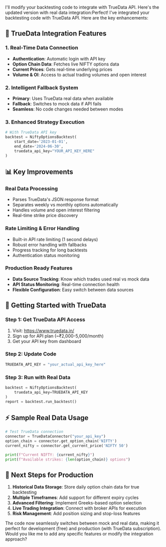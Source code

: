 I'll modify your backtesting code to integrate with TrueData API. Here's the updated version with real data integration:Perfect! I've integrated your backtesting code with TrueData API. Here are the key enhancements:

## 🔗 **TrueData Integration Features**

### **1. Real-Time Data Connection**
- **Authentication**: Automatic login with API key
- **Option Chain Data**: Fetches live NIFTY options data
- **Current Prices**: Gets real-time underlying prices
- **Volume & OI**: Access to actual trading volumes and open interest

### **2. Intelligent Fallback System**
- **Primary**: Uses TrueData real data when available
- **Fallback**: Switches to mock data if API fails
- **Seamless**: No code changes needed between modes

### **3. Enhanced Strategy Execution**
```python
# With TrueData API key
backtest = NiftyOptionsBacktest(
    start_date='2023-01-01',
    end_date='2024-06-30',
    truedata_api_key="YOUR_API_KEY_HERE"
)
```

## 📊 **Key Improvements**

### **Real Data Processing**
- Parses TrueData's JSON response format
- Separates weekly vs monthly options automatically
- Handles volume and open interest filtering
- Real-time strike price discovery

### **Rate Limiting & Error Handling**
- Built-in API rate limiting (1 second delays)
- Robust error handling with fallbacks
- Progress tracking for long backtests
- Authentication status monitoring

### **Production Ready Features**
- **Data Source Tracking**: Know which trades used real vs mock data
- **API Status Monitoring**: Real-time connection health
- **Flexible Configuration**: Easy switch between data sources

## 🚀 **Getting Started with TrueData**

### **Step 1: Get TrueData API Access**
1. Visit: https://www.truedata.in/
2. Sign up for API plan (~₹2,000-5,000/month)
3. Get your API key from dashboard

### **Step 2: Update Code**
```python
TRUEDATA_API_KEY = "your_actual_api_key_here"
```

### **Step 3: Run with Real Data**
```python
backtest = NiftyOptionsBacktest(
    truedata_api_key=TRUEDATA_API_KEY
)
report = backtest.run_backtest()
```

## ⚡ **Sample Real Data Usage**

```python
# Test TrueData connection
connector = TrueDataConnector("your_api_key")
option_chain = connector.get_option_chain('NIFTY')
current_nifty = connector.get_current_price('NIFTY 50')

print(f"Current NIFTY: {current_nifty}")
print(f"Available strikes: {len(option_chain)} options")
```

## 🎯 **Next Steps for Production**

1. **Historical Data Storage**: Store daily option chain data for true backtesting
2. **Multiple Timeframes**: Add support for different expiry cycles
3. **Advanced Filtering**: Implement Greeks-based option selection
4. **Live Trading Integration**: Connect with broker APIs for execution
5. **Risk Management**: Add position sizing and stop-loss features

The code now seamlessly switches between mock and real data, making it perfect for development (free) and production (with TrueData subscription). Would you like me to add any specific features or modify the integration approach?
